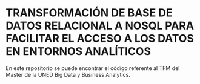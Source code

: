 # TRANSFORMACIÓN DE BASE DE DATOS RELACIONAL A NOSQL PARA FACILITAR EL ACCESO A LOS DATOS EN ENTORNOS ANALÍTICOS

En este repositorio se puede encontrar el código referente al TFM del Master de la UNED Big Data y Business Analytics.
